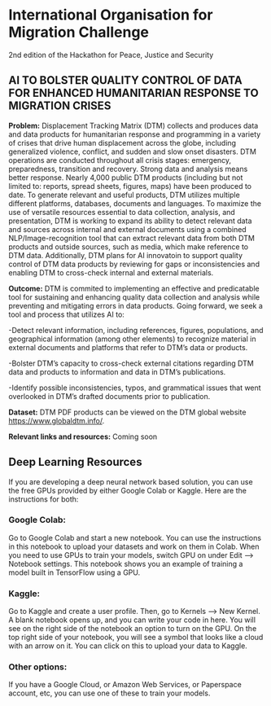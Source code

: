 # International Organisation for Migration Challenge
2nd edition of the Hackathon for Peace, Justice and Security

## AI TO BOLSTER QUALITY CONTROL OF DATA FOR ENHANCED HUMANITARIAN RESPONSE TO MIGRATION CRISES  
**Problem:** Displacement Tracking Matrix (DTM) collects and produces data and data products for humanitarian response and programming  in a variety of crises that drive human displacement across the globe, including generalized violence, conflict, and sudden and slow onset disasters. DTM operations are conducted throughout all crisis stages: emergency, preparedness, transition and recovery. Strong data and analysis means better response. Nearly 4,000 public DTM products (including but not limited to: reports, spread sheets, figures, maps) have been produced to date. To generate relevant and useful products, DTM utilizes multiple different platforms, databases, documents and languages. To maximize the use of versatile resources essential to data collection, analysis, and presentation, DTM is working to expand its ability to detect relevant data and sources across internal and external documents using a combined NLP/Image-recognition tool that can extract relevant data from both DTM products and outside sources, such as media, which make reference to DTM data. Additionally, DTM plans for AI innovatoin to support quality control of DTM data products by reviewing for gaps or inconsistencies and enabling DTM to cross-check internal and external materials.  

**Outcome:** DTM is commited to implementing an effective and predicatable tool for sustaining and enhancing quality data collection and analysis while preventing and mitigating errors in data products. Going forward, we seek a tool and process that utilizes AI to: 

-Detect relevant information, including references, figures, populations, and geographical information (among other elements) to recognize material in external documents and platforms that refer to DTM’s data or products. 

-Bolster DTM’s capacity to cross-check external citations regarding DTM data and products to information and data in DTM’s publications. 

-Identify possible inconsistencies, typos, and grammatical issues that went overlooked in DTM’s drafted documents prior to publication.

**Dataset:** DTM PDF products can be viewed on the DTM global website https://www.globaldtm.info/.

**Relevant links and resources:** Coming soon

## Deep Learning Resources
If you are developing a deep neural network based solution, you can use the free GPUs provided by either Google Colab or Kaggle. Here are the instructions for both:

### Google Colab:
Go to Google Colab and start a new notebook. You can use the instructions in this notebook to upload your datasets and work on them in Colab. When you need to use GPUs to train your models, switch GPU on under Edit --> Notebook settings. This notebook shows you an example of training a model built in TensorFlow using a GPU.

### Kaggle:
Go to Kaggle and create a user profile. Then, go to Kernels --> New Kernel. A blank notebook opens up, and you can write your code in here. You will see on the right side of the notebook an option to turn on the GPU. On the top right side of your notebook, you will see a symbol that looks like a cloud with an arrow on it. You can click on this to upload your data to Kaggle.

### Other options:
If you have a Google Cloud, or Amazon Web Services, or Paperspace account, etc, you can use one of these to train your models.
